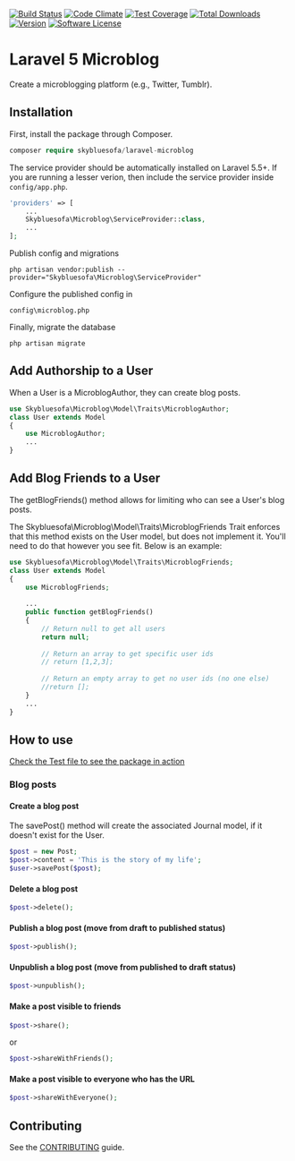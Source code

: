[![Build Status](https://travis-ci.org/skybluesofa/laravel-microblog.svg?branch=master)](https://travis-ci.org/skybluesofa/laravel-microblog) [![Code Climate](https://codeclimate.com/github/skybluesofa/laravel-microblog/badges/gpa.svg)](https://codeclimate.com/github/skybluesofa/laravel-microblog) [![Test Coverage](https://codeclimate.com/github/skybluesofa/laravel-microblog/badges/coverage.svg)](https://codeclimate.com/github/skybluesofa/laravel-microblog/coverage) [![Total Downloads](https://img.shields.io/packagist/dt/skybluesofa/laravel-microblog.svg?style=flat)](https://packagist.org/packages/skybluesofa/laravel-microblog) [![Version](https://img.shields.io/packagist/v/skybluesofa/laravel-microblog.svg?style=flat)](https://packagist.org/packages/skybluesofa/laravel-microblog) [![Software License](https://img.shields.io/badge/license-MIT-brightgreen.svg?style=flat)](LICENSE)

# Laravel 5 Microblog

Create a microblogging platform (e.g., Twitter, Tumblr).

## Installation

First, install the package through Composer.

```php
composer require skybluesofa/laravel-microblog
```

The service provider should be automatically installed on Laravel 5.5+. If you are running a lesser verion, then include the service provider inside `config/app.php`.

```php
'providers' => [
    ...
    Skybluesofa\Microblog\ServiceProvider::class,
    ...
];
```
Publish config and migrations

```
php artisan vendor:publish --provider="Skybluesofa\Microblog\ServiceProvider"
```
Configure the published config in
```
config\microblog.php
```
Finally, migrate the database
```
php artisan migrate
```

## Add Authorship to a User
When a User is a MicroblogAuthor, they can create blog posts.
```php
use Skybluesofa\Microblog\Model\Traits\MicroblogAuthor;
class User extends Model
{
    use MicroblogAuthor;
    ...
}
```

## Add Blog Friends to a User
The getBlogFriends() method allows for limiting who can see a User's blog posts.

The Skybluesofa\Microblog\Model\Traits\MicroblogFriends Trait enforces that this method exists on the User model, but does not implement it. You'll need to do that however you see fit. Below is an example:
```php
use Skybluesofa\Microblog\Model\Traits\MicroblogFriends;
class User extends Model
{
    use MicroblogFriends;
    
    ...
    public function getBlogFriends()
    {
        // Return null to get all users
        return null;
    
        // Return an array to get specific user ids
        // return [1,2,3];
    
        // Return an empty array to get no user ids (no one else)
        //return [];
    }
    ...
}
```

## How to use
[Check the Test file to see the package in action](https://github.com/skybluesofa/laravel-microblog/blob/master/tests/Unit/MicroblogPostBasicTest.php)

### Blog posts

#### Create a blog post
The savePost() method will create the associated Journal model, if it doesn't exist for the User.
```php
$post = new Post;
$post->content = 'This is the story of my life';
$user->savePost($post);
```

#### Delete a blog post
```php
$post->delete();
```

#### Publish a blog post (move from draft to published status)
```php
$post->publish();
```

#### Unpublish a blog post (move from published to draft status)
```php
$post->unpublish();
```

#### Make a post visible to friends
```php
$post->share();
```
or
```php
$post->shareWithFriends();
```

#### Make a post visible to everyone who has the URL
```php
$post->shareWithEveryone();
```

## Contributing
See the [CONTRIBUTING](CONTRIBUTING.md) guide.
